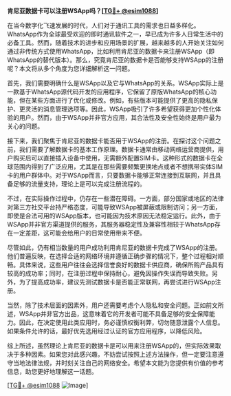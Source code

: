**肯尼亚数据卡可以注册WSApp吗？[[TG💪+ @esim1088](https://t.me/s/esim1088)]**

在当今数字化飞速发展的时代，人们对于通讯工具的需求也日益多样化。WhatsApp作为全球最受欢迎的即时通讯软件之一，早已成为许多人日常生活中的必备工具。然而，随着技术的进步和应用场景的扩展，越来越多的人开始关注如何通过非传统方式使用WhatsApp，比如利用肯尼亚的数据卡来注册WSApp（即WhatsApp的替代版本）。那么，究竟肯尼亚的数据卡是否能够支持WSApp的注册呢？本文将从多个角度为您详细解析这一问题。

首先，我们需要明确什么是WSApp以及它与WhatsApp的关系。WSApp实际上是一款基于WhatsApp源代码开发的应用程序，它保留了原版WhatsApp的核心功能，但在某些方面进行了优化或修改。例如，有些版本可能提供了更高的隐私保护、更灵活的消息管理选项等。因此，WSApp吸引了许多希望获得更加个性化体验的用户。然而，由于WSApp并非官方应用，其合法性及安全性始终是用户最为关心的问题。

接下来，我们聚焦于肯尼亚的数据卡能否用于WSApp的注册。在探讨这个问题之前，我们需要了解数据卡的基本工作原理。数据卡通常由移动网络运营商提供，用户购买后可以直接插入设备中使用，无需额外配置SIM卡。这种形式的数据卡在全球范围内得到了广泛应用，尤其是在那些需要频繁更换地点或者不想携带实体SIM卡的用户群体中。对于WSApp而言，只要数据卡能够正常连接到互联网，并且具备足够的流量支持，理论上是可以完成注册流程的。

不过，在实际操作过程中，仍存在一些潜在障碍。一方面，部分国家或地区的法律对第三方社交平台持严格态度，可能导致WSApp被屏蔽或限制访问；另一方面，即使是合法可用的WSApp版本，也可能因为技术原因无法稳定运行。此外，由于WSApp并非官方渠道提供的服务，其服务器稳定性及兼容性相较于WhatsApp存在一定差距，这可能会给用户的日常使用带来不便。

尽管如此，仍有相当数量的用户成功利用肯尼亚的数据卡完成了WSApp的注册。他们普遍反映，在选择合适的网络环境并遵循正确步骤的情况下，整个过程相对顺畅。具体来说，这些用户往往会选择信誉良好的数据卡供应商，确保所购产品具有较高的成功率；同时，在注册过程中保持耐心，避免因操作失误而导致失败。另外，为了提高成功率，建议先测试数据卡是否能正常联网，再尝试进行WSApp注册。

当然，除了技术层面的因素外，用户还需要考虑个人隐私和安全问题。正如前文所述，WSApp并非官方出品，这意味着它的开发者可能不具备足够的安全保障能力。因此，在决定使用此类应用时，务必谨慎权衡利弊，切勿随意泄露个人信息。如果条件允许的话，最好优先选用经过认证的官方应用程序，以降低风险。

综上所述，虽然理论上肯尼亚的数据卡是可以用来注册WSApp的，但实际效果取决于多种因素。如果您对此感兴趣，不妨尝试按照上述方法操作，但一定要注意遵守当地法律法规，并时刻关注自己的网络安全。希望本文能为您提供有价值的参考信息，助您更好地理解这一话题。

[[TG💪+ @esim1088](https://t.me/s/esim1088) ![Image](https://i.postimg.cc/4NQfJmqS/Snipaste-2025-05-13-00-14-12.png)]